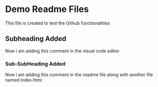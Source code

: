 # Demo Readme Files

This file is created to test the Github functionalities

## Subheading Added
Now i am adding this comment in the visual code editor

### Sub-SubHeading Added

Now i am adding this comment in the readme file along with another file named index.html